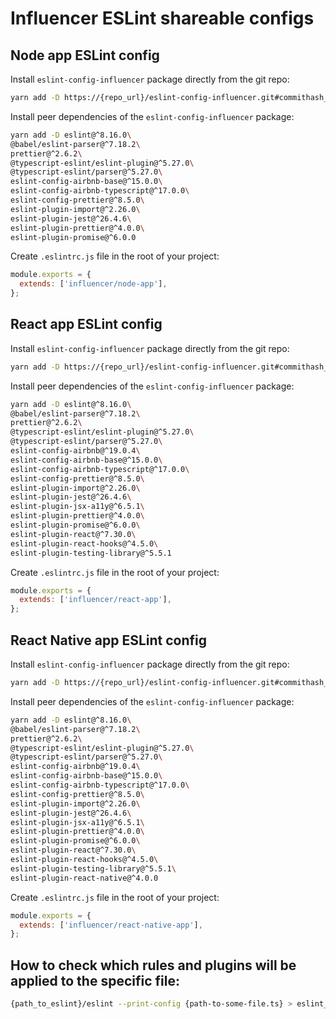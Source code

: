# Influencer ESLint shareable configs

## Node app ESLint config

Install `eslint-config-influencer` package directly from the git repo:

```sh
yarn add -D https://{repo_url}/eslint-config-influencer.git#commithash_or_tag
```

Install peer dependencies of the `eslint-config-influencer` package:

```sh
yarn add -D eslint@^8.16.0\
@babel/eslint-parser@^7.18.2\
prettier@^2.6.2\
@typescript-eslint/eslint-plugin@^5.27.0\
@typescript-eslint/parser@^5.27.0\
eslint-config-airbnb-base@^15.0.0\
eslint-config-airbnb-typescript@^17.0.0\
eslint-config-prettier@^8.5.0\
eslint-plugin-import@^2.26.0\
eslint-plugin-jest@^26.4.6\
eslint-plugin-prettier@^4.0.0\
eslint-plugin-promise@^6.0.0
```

Create `.eslintrc.js` file in the root of your project:

```javascript
module.exports = {
  extends: ['influencer/node-app'],
};
```

## React app ESLint config

Install `eslint-config-influencer` package directly from the git repo:

```sh
yarn add -D https://{repo_url}/eslint-config-influencer.git#commithash_or_tag
```

Install peer dependencies of the `eslint-config-influencer` package:

```sh
yarn add -D eslint@^8.16.0\
@babel/eslint-parser@^7.18.2\
prettier@^2.6.2\
@typescript-eslint/eslint-plugin@^5.27.0\
@typescript-eslint/parser@^5.27.0\
eslint-config-airbnb@^19.0.4\
eslint-config-airbnb-base@^15.0.0\
eslint-config-airbnb-typescript@^17.0.0\
eslint-config-prettier@^8.5.0\
eslint-plugin-import@^2.26.0\
eslint-plugin-jest@^26.4.6\
eslint-plugin-jsx-a11y@^6.5.1\
eslint-plugin-prettier@^4.0.0\
eslint-plugin-promise@^6.0.0\
eslint-plugin-react@^7.30.0\
eslint-plugin-react-hooks@^4.5.0\
eslint-plugin-testing-library@^5.5.1
```

Create `.eslintrc.js` file in the root of your project:

```javascript
module.exports = {
  extends: ['influencer/react-app'],
};
```

## React Native app ESLint config

Install `eslint-config-influencer` package directly from the git repo:

```sh
yarn add -D https://{repo_url}/eslint-config-influencer.git#commithash_or_tag
```

Install peer dependencies of the `eslint-config-influencer` package:

```sh
yarn add -D eslint@^8.16.0\
@babel/eslint-parser@^7.18.2\
prettier@^2.6.2\
@typescript-eslint/eslint-plugin@^5.27.0\
@typescript-eslint/parser@^5.27.0\
eslint-config-airbnb@^19.0.4\
eslint-config-airbnb-base@^15.0.0\
eslint-config-airbnb-typescript@^17.0.0\
eslint-config-prettier@^8.5.0\
eslint-plugin-import@^2.26.0\
eslint-plugin-jest@^26.4.6\
eslint-plugin-jsx-a11y@^6.5.1\
eslint-plugin-prettier@^4.0.0\
eslint-plugin-promise@^6.0.0\
eslint-plugin-react@^7.30.0\
eslint-plugin-react-hooks@^4.5.0\
eslint-plugin-testing-library@^5.5.1\
eslint-plugin-react-native@^4.0.0
```

Create `.eslintrc.js` file in the root of your project:

```javascript
module.exports = {
  extends: ['influencer/react-native-app'],
};
```

## How to check which rules and plugins will be applied to the specific file:

```sh
{path_to_eslint}/eslint --print-config {path-to-some-file.ts} > eslint_config_report.json
```
